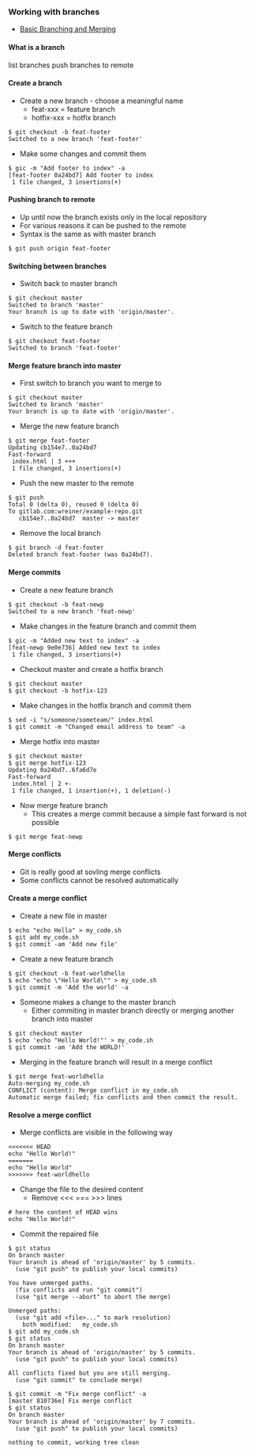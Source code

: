 ### Working with branches

- [Basic Branching and Merging](https://git-scm.com/book/en/v2/Git-Branching-Basic-Branching-and-Merging)

#### What is a branch

list branches
push branches to remote

#### Create a branch

- Create a new branch - choose a meaningful name
    - feat-xxx = feature branch
    - hotfix-xxx = hotfix branch

```
$ git checkout -b feat-footer
Switched to a new branch 'feat-footer'
```

- Make some changes and commit them

```
$ gic -m "Add footer to index" -a
[feat-footer 0a24bd7] Add footer to index
 1 file changed, 3 insertions(+)
```

#### Pushing branch to remote

- Up until now the branch exists only in the local repository
- For various reasons it can be pushed to the remote
- Syntax is the same as with master branch

```
$ git push origin feat-footer
```

#### Switching between branches

- Switch back to master branch

```
$ git checkout master
Switched to branch 'master'
Your branch is up to date with 'origin/master'.
```

- Switch to the feature branch

```
$ git checkout feat-footer
Switched to branch 'feat-footer'
```

#### Merge feature branch into master

- First switch to branch you want to merge to

```
$ git checkout master
Switched to branch 'master'
Your branch is up to date with 'origin/master'.
```

- Merge the new feature branch

```
$ git merge feat-footer
Updating cb154e7..0a24bd7
Fast-forward
 index.html | 3 +++
 1 file changed, 3 insertions(+)
```

- Push the new master to the remote

```
$ git push
Total 0 (delta 0), reused 0 (delta 0)
To gitlab.com:wreiner/example-repo.git
   cb154e7..0a24bd7  master -> master
```

- Remove the local branch

```
$ git branch -d feat-footer
Deleted branch feat-footer (was 0a24bd7).
```

#### Merge commits

- Create a new feature branch

```
$ git checkout -b feat-newp
Switched to a new branch 'feat-newp'
```

- Make changes in the feature branch and commit them

```
$ gic -m "Added new text to index" -a
[feat-newp 9e0e736] Added new text to index
 1 file changed, 3 insertions(+)
```

- Checkout master and create a hotfix branch

```
$ git checkout master
$ git checkout -b hotfix-123
```

- Make changes in the hotfix branch and commit them

```
$ sed -i "s/someone/someteam/" index.html
$ git commit -m "Changed email address to team" -a
```

- Merge hotfix into master

```
$ git checkout master
$ git merge hotfix-123
Updating 0a24bd7..6fa6d7e
Fast-forward
 index.html | 2 +-
 1 file changed, 1 insertion(+), 1 deletion(-)
```

- Now merge feature branch
    - This creates a merge commit because a simple fast forward is not possible

```
$ git merge feat-newp
```

#### Merge conflicts

- Git is really good at sovling merge conflicts
- Some conflicts cannot be resolved automatically

#### Create a merge conflict

- Create a new file in master

```
$ echo "echo Hello" > my_code.sh
$ git add my_code.sh
$ git commit -am 'Add new file'
```

- Create a new feature branch

```
$ git checkout -b feat-worldhello
$ echo "echo \"Hello World\"" > my_code.sh
$ git commit -m 'Add the world' -a
```

- Someone makes a change to the master branch
    - Either commiting in master branch directly or merging another branch into master

```
$ git checkout master
$ echo 'echo "Hello World!"' > my_code.sh
$ git commit -am 'Add the WORLD!'
```

- Merging in the feature branch will result in a merge conflict

```
$ git merge feat-worldhello
Auto-merging my_code.sh
CONFLICT (content): Merge conflict in my_code.sh
Automatic merge failed; fix conflicts and then commit the result.
```

#### Resolve a merge conflict

- Merge conflicts are visible in the following way

```
<<<<<<< HEAD
echo "Hello World!"
=======
echo "Hello World"
>>>>>>> feat-worldhello
```

- Change the file to the desired content
    - Remove <<< === >>> lines

```
# here the content of HEAD wins
echo "Hello World!"
```

- Commit the repaired file

```
$ git status
On branch master
Your branch is ahead of 'origin/master' by 5 commits.
  (use "git push" to publish your local commits)

You have unmerged paths.
  (fix conflicts and run "git commit")
  (use "git merge --abort" to abort the merge)

Unmerged paths:
  (use "git add <file>..." to mark resolution)
	both modified:   my_code.sh
$ git add my_code.sh
$ git status
On branch master
Your branch is ahead of 'origin/master' by 5 commits.
  (use "git push" to publish your local commits)

All conflicts fixed but you are still merging.
  (use "git commit" to conclude merge)

$ git commit -m "Fix merge conflict" -a
[master 810736e] Fix merge conflict
$ git status
On branch master
Your branch is ahead of 'origin/master' by 7 commits.
  (use "git push" to publish your local commits)

nothing to commit, working tree clean
```

